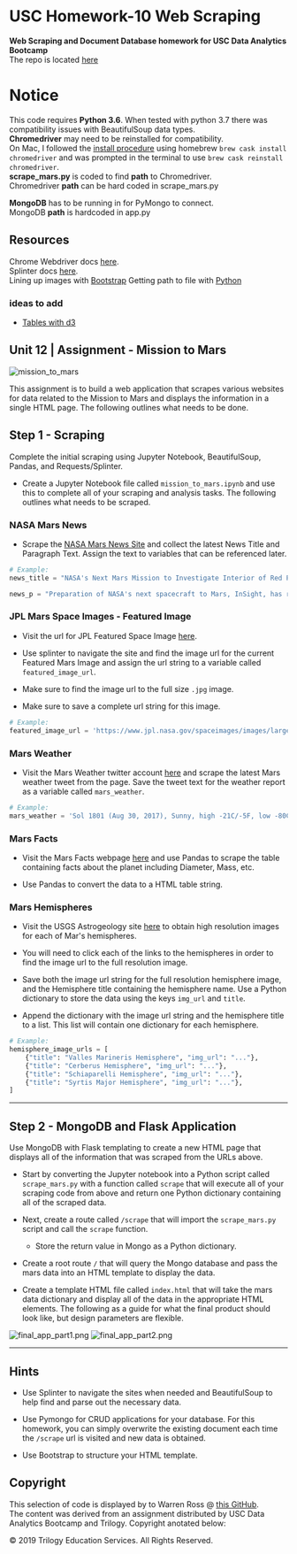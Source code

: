 # USC Homework-10 Web Scraping
**Web Scraping and Document Database homework for USC Data Analytics Bootcamp**  
The repo is located [here][1]


# Notice
This code requires **Python 3.6**. When tested with python 3.7 there was compatibility issues with BeautifulSoup data types.  
**Chromedriver** may need to be reinstalled for compatibility.  
On Mac, I followed the [install procedure][2] using homebrew ```brew cask install chromedriver``` and was prompted in the terminal to use ```brew cask reinstall chromedriver```.   
**scrape_mars.py** is coded to find **path** to Chromedriver.  
Chromedriver **path** can be hard coded in scrape_mars.py  

**MongoDB** has to be running in for PyMongo to connect.  
MongoDB **path** is hardcoded in app.py 

## Resources

Chrome Webdriver docs [here][2].  
Splinter docs [here][3].  
Lining up images with [Bootstrap][4]
Getting path to file with [Python][6]

### ideas to add
* [Tables with d3][5]


[2]: https://splinter.readthedocs.io/en/latest/drivers/chrome.html "click to go to docs"
[3]: https://splinter.readthedocs.io/en/latest/tutorial.html "click to go to docs"
[4]: https://www.w3schools.com/howto/howto_css_images_side_by_side.asp
[5]: https://vis4.net/blog/2015/04/making-html-tables-in-d3-doesnt-need-to-be-a-pain/ "making tables fun again"
[6]: https://stackoverflow.com/questions/9877462/is-there-a-python-equivalent-to-the-which-command

## Unit 12 | Assignment -  Mission to Mars

![mission_to_mars](app/images/mission_to_mars.jpg)

This assignment is to build a web application that scrapes various websites for data related to the Mission to Mars and displays the information in a single HTML page. The following outlines what needs to be done.

## Step 1 - Scraping

Complete the initial scraping using Jupyter Notebook, BeautifulSoup, Pandas, and Requests/Splinter.

* Create a Jupyter Notebook file called `mission_to_mars.ipynb` and use this to complete all of your scraping and analysis tasks. The following outlines what needs to be scraped.

### NASA Mars News

* Scrape the [NASA Mars News Site](https://mars.nasa.gov/news/) and collect the latest News Title and Paragraph Text. Assign the text to variables that can be referenced later.

```python
# Example:
news_title = "NASA's Next Mars Mission to Investigate Interior of Red Planet"

news_p = "Preparation of NASA's next spacecraft to Mars, InSight, has ramped up this summer, on course for launch next May from Vandenberg Air Force Base in central California -- the first interplanetary launch in history from America's West Coast."
```

### JPL Mars Space Images - Featured Image

* Visit the url for JPL Featured Space Image [here](https://www.jpl.nasa.gov/spaceimages/?search=&category=Mars).

* Use splinter to navigate the site and find the image url for the current Featured Mars Image and assign the url string to a variable called `featured_image_url`.

* Make sure to find the image url to the full size `.jpg` image.

* Make sure to save a complete url string for this image.

```python
# Example:
featured_image_url = 'https://www.jpl.nasa.gov/spaceimages/images/largesize/PIA16225_hires.jpg'
```

### Mars Weather

* Visit the Mars Weather twitter account [here](https://twitter.com/marswxreport?lang=en) and scrape the latest Mars weather tweet from the page. Save the tweet text for the weather report as a variable called `mars_weather`.

```python
# Example:
mars_weather = 'Sol 1801 (Aug 30, 2017), Sunny, high -21C/-5F, low -80C/-112F, pressure at 8.82 hPa, daylight 06:09-17:55'
```

### Mars Facts

* Visit the Mars Facts webpage [here](https://space-facts.com/mars/) and use Pandas to scrape the table containing facts about the planet including Diameter, Mass, etc.

* Use Pandas to convert the data to a HTML table string.

### Mars Hemispheres

* Visit the USGS Astrogeology site [here](https://astrogeology.usgs.gov/search/results?q=hemisphere+enhanced&k1=target&v1=Mars) to obtain high resolution images for each of Mar's hemispheres.

* You will need to click each of the links to the hemispheres in order to find the image url to the full resolution image.

* Save both the image url string for the full resolution hemisphere image, and the Hemisphere title containing the hemisphere name. Use a Python dictionary to store the data using the keys `img_url` and `title`.

* Append the dictionary with the image url string and the hemisphere title to a list. This list will contain one dictionary for each hemisphere.

```python
# Example:
hemisphere_image_urls = [
    {"title": "Valles Marineris Hemisphere", "img_url": "..."},
    {"title": "Cerberus Hemisphere", "img_url": "..."},
    {"title": "Schiaparelli Hemisphere", "img_url": "..."},
    {"title": "Syrtis Major Hemisphere", "img_url": "..."},
]
```

- - -

## Step 2 - MongoDB and Flask Application

Use MongoDB with Flask templating to create a new HTML page that displays all of the information that was scraped from the URLs above.

* Start by converting the Jupyter notebook into a Python script called `scrape_mars.py` with a function called `scrape` that will execute all of your scraping code from above and return one Python dictionary containing all of the scraped data.

* Next, create a route called `/scrape` that will import the `scrape_mars.py` script and call the `scrape` function.

  * Store the return value in Mongo as a Python dictionary.

* Create a root route `/` that will query the Mongo database and pass the mars data into an HTML template to display the data.

* Create a template HTML file called `index.html` that will take the mars data dictionary and display all of the data in the appropriate HTML elements. The following as a guide for what the final product should look like, but design parameters are flexible.

![final_app_part1.png](app/images/final_app_part1.png)
![final_app_part2.png](app/images/final_app_part2.png)

- - -


## Hints

* Use Splinter to navigate the sites when needed and BeautifulSoup to help find and parse out the necessary data.

* Use Pymongo for CRUD applications for your database. For this homework, you can simply overwrite the existing document each time the `/scrape` url is visited and new data is obtained.

* Use Bootstrap to structure your HTML template.

## Copyright
This selection of code is displayed by to Warren Ross @ [this GitHub][1].  
The content was derived from an assignment distributed by USC Data Analytics Bootcamp and Trilogy. Copyright anotated below:

© 2019 Trilogy Education Services. All Rights Reserved.

[1]: https://github.com/RandallPark/USC_Homework-10_WebScraping "my repo"